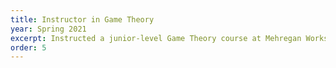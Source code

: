 ```yaml
---
title: Instructor in Game Theory
year: Spring 2021
excerpt: Instructed a junior-level Game Theory course at Mehregan Workshop.
order: 5
---
```

